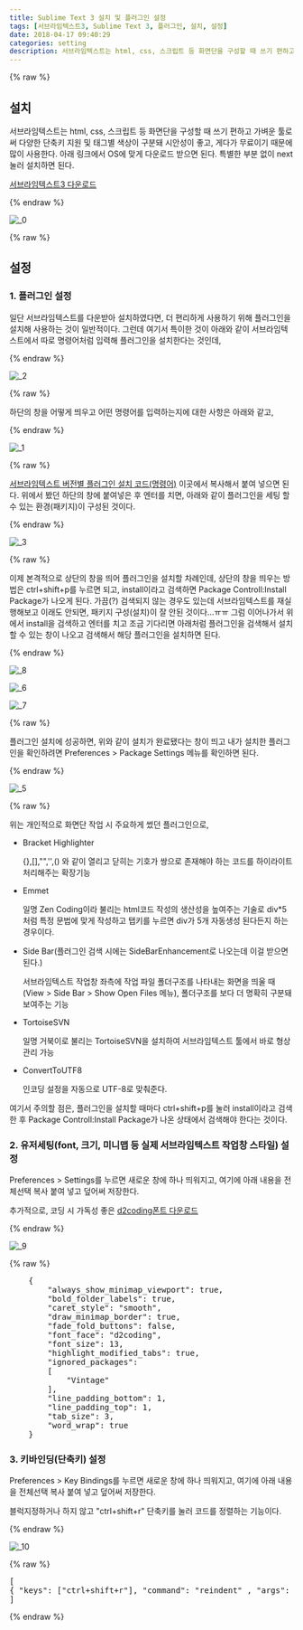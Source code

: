 ```yaml
---
title: Sublime Text 3 설치 및 플러그인 설정
tags: [서브라임텍스트3, Sublime Text 3, 플러그인, 설치, 설정]
date: 2018-04-17 09:40:29
categories: setting
description: 서브라임텍스트는 html, css, 스크립트 등 화면단을 구성할 때 쓰기 편하고 가벼운 툴로써 다양한 단축키 지원 및 태그별 색상이 구분돼 시안성이 좋고, 게다가 무료이기 때문에 많이 사용한다. 아래 링크에서 OS에 맞게 다운로드 받으면 된다. 특별한 부분 없이 next 눌러 설치하면 된다.
---
```

{% raw %}

<h2>설치</h2>
<p>서브라임텍스트는 html, css, 스크립트 등 화면단을 구성할 때 쓰기 편하고 가벼운 툴로써 다양한 단축키 지원 및 태그별 색상이 구분돼 시안성이 좋고, 게다가 무료이기 때문에 많이 사용한다. 아래 링크에서 OS에 맞게 다운로드 받으면 된다. 특별한 부분 없이 next 눌러 설치하면 된다.</p>
<p><a href="https://www.sublimetext.com/3" target="_blank">서브라임텍스트3 다운로드</a></p>
{% endraw %}

![_0](https://user-images.githubusercontent.com/34805973/38842714-756a00aa-4226-11e8-99e1-c275fb52fb22.PNG)


{% raw %}


<h2>설정</h2>
<h3>1. 플러그인 설정</h3>
<p>일단 서브라임텍스트를 다운받아 설치하였다면, 더 편리하게 사용하기 위해 플러그인을 설치해 사용하는 것이 일반적이다. 그런데 여기서 특이한 것이 아래와 같이 <span class="highlight">서브라임텍스트에서 따로 명령어처럼 입력해 플러그인을 설치</span>한다는 것인데,</p>
{% endraw %}

![_2](https://user-images.githubusercontent.com/34805973/38842612-f452dc3a-4225-11e8-883b-696623657244.PNG)

{% raw %}

<p>하단의 창을 어떻게 띄우고 어떤 명령어를 입력하는지에 대한 사항은 아래와 같고,</p>
{% endraw %}

![_1](https://user-images.githubusercontent.com/34805973/38842929-ad2e4fea-4227-11e8-9b9b-65f604330b46.PNG)

{% raw %}

<p><a href="https://packagecontrol.io/installation#st3" target="_blank">서브라임텍스트 버전별 플러그인 설치 코드(명령어)</a> 이곳에서 복사해서 붙여 넣으면 된다. 위에서 봤던 하단의 창에 붙여넣은 후 엔터를 치면, 아래와 같이 플러그인을 세팅 할 수 있는 환경(패키지)이 구성된 것이다.</p>
{% endraw %}

![_3](https://user-images.githubusercontent.com/34805973/38843008-103de5fa-4228-11e8-9659-19ee1d574ff4.PNG)


{% raw %}

<p>이제 본격적으로 상단의 창을 띄어 플러그인을 설치할 차례인데, 상단의 창을 띄우는 방법은 ctrl+shift+p를 누르면 되고, install이라고 검색하면 Package Controll:Install Package가 나오게 된다. 가끔(?) 검색되지 않는 경우도 있는데 서브라임텍스트를 재실행해보고 이래도 안되면, 패키지 구성(설치)이 잘 안된 것이다...ㅠㅠ 그럼 이어나가서 위에서 install을 검색하고 엔터를 치고 조금 기다리면 아래처럼 플러그인을 검색해서 설치할 수 있는 창이 나오고 검색해서 해당 플러그인을 설치하면 된다.</p>
{% endraw %}

![_8](https://user-images.githubusercontent.com/34805973/38843554-7fab3904-422a-11e8-94b4-5f51c0619f03.png)

![_6](https://user-images.githubusercontent.com/34805973/38843495-2c3d1990-422a-11e8-90a4-8c48bbdf3d54.png)

![_7](https://user-images.githubusercontent.com/34805973/38843464-056d14fa-422a-11e8-84a8-796c5f13545e.png)


{% raw %}

<p>플러그인 설치에 성공하면, 위와 같이 설치가 완료됐다는 창이 띄고 내가 설치한 플러그인을 확인하려면 Preferences > Package Settings 메뉴를 확인하면 된다.</p>
{% endraw %}

![_5](https://user-images.githubusercontent.com/34805973/38843355-9c7a3b44-4229-11e8-9240-504783c108cb.png)

{% raw %}

<p>위는 개인적으로 화면단 작업 시 주요하게 썼던 플러그인으로,</p>
<ul>
	<li>Bracket Highlighter
		<p>{},[],"",'',() 와 같이 열리고 닫히는 기호가 쌍으로 존재해야 하는 코드를 하이라이트처리해주는 확장기능</p>
	</li>
	<li>Emmet
		<p>일명 Zen Coding이라 불리는 html코드 작성의 생산성을 높여주는 기술로 div*5 처럼 특정 문법에 맞게 작성하고 탭키를 누르면 div가 5개 자동생성 된다든지 하는 경우이다.</p>
	</li>
	<li>Side Bar(플러그인 검색 시에는 SideBarEnhancement로 나오는데 이걸 받으면 된다.)
		<p>서브라임텍스트 작업창 좌측에 작업 파일 폴더구조를 나타내는 화면을 띄울 때(View > Side Bar > Show Open Files 메뉴), 폴더구조를 보다 더 명확히 구분돼 보여주는 기능</p>
	</li>
	<li>TortoiseSVN
		<p>일명 거북이로 불리는 TortoiseSVN을 설치하여 서브라임텍스트 툴에서 바로 형상관리 가능</p>
	</li>
	<li>ConvertToUTF8
		<p>인코딩 설정을 자동으로 UTF-8로 맞춰준다.</p>
	</li>
</ul>

<p class="highlight">여기서 주의할 점은, 플러그인을 설치할 때마다 ctrl+shift+p를 눌러 install이라고 검색한 후 Package Controll:Install Package가 나온 상태에서 검색해야 한다는 것이다.</p>

<h3>2. 유저세팅(font, 크기, 미니맵 등 실제 서브라임텍스트 작업창 스타일) 설정</h3>
<p>Preferences > Settings를 누르면 새로운 창에 하나 띄워지고, 여기에 아래 내용을 전체선택 복사 붙여 넣고 덮어써 저장한다.</p>
<p>추가적으로, 코딩 시 가독성 좋은 <a href="https://github.com/naver/d2codingfont" target="_blank">d2coding폰트 다운로드</a></p>
{% endraw %}

![_9](https://user-images.githubusercontent.com/34805973/38844818-10f8a4be-4230-11e8-81a8-d7f412ae35b6.png)


{% raw %}
<pre>
	{
		"always_show_minimap_viewport": true,
		"bold_folder_labels": true,
		"caret_style": "smooth",
		"draw_minimap_border": true,
		"fade_fold_buttons": false,
		"font_face": "d2coding",
		"font_size": 13,
		"highlight_modified_tabs": true,
		"ignored_packages":
		[
			"Vintage"
		],
		"line_padding_bottom": 1,
		"line_padding_top": 1,
		"tab_size": 3,
		"word_wrap": true
	}
</pre>

<h3>3. 키바인딩(단축키) 설정</h3>
<p>Preferences > Key Bindings를 누르면 새로운 창에 하나 띄워지고, 여기에 아래 내용을 전체선택 복사 붙여 넣고 덮어써 저장한다.</p>
<p>블럭지정하거나 하지 않고 "ctrl+shift+r" 단축키를 눌러 코드를 정렬하는 기능이다.</p>
{% endraw %}

![_10](https://user-images.githubusercontent.com/34805973/38844839-1ce7d344-4230-11e8-950a-26c34ef34c88.png)


{% raw %}
<pre>
[
{ "keys": ["ctrl+shift+r"], "command": "reindent" , "args": { "single_line": false } }
]
</pre>
{% endraw %}